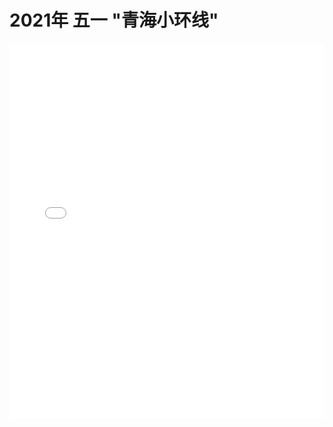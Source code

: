 # 2021年 五一 "青海小环线"

<iframe src="//player.bilibili.com/player.html?aid=431255908&bvid=BV1UG41177TB&cid=855922111&page=1" scrolling="no" border="0" frameborder="no" framespacing="0" allowfullscreen="true" width=100% height="600px"> </iframe>
